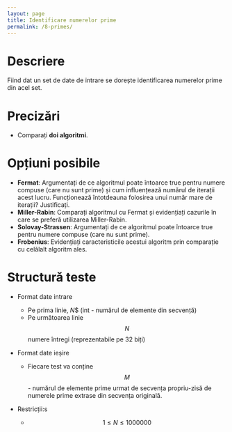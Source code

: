 ```yaml
---
layout: page
title: Identificare numerelor prime
permalink: /8-primes/
---
```


# Descriere

Fiind dat un set de date de intrare se dorește identificarea numerelor prime din acel set.

# Precizări
- Comparați **doi algoritmi**.

# Opțiuni posibile

- **Fermat**: Argumentați de ce algoritmul poate întoarce true pentru numere compuse (care nu sunt prime) și cum influențează numărul de iterații acest lucru. Funcționează întotdeauna folosirea unui număr mare de iterații? Justificați.
- **Miller-Rabin**: Comparați algoritmul cu Fermat și evidențiați cazurile în care se preferă utilizarea Miller-Rabin.
- **Solovay-Strassen**: Argumentați de ce algoritmul poate întoarce true pentru numere compuse (care nu sunt prime).
- **Frobenius**: Evidențiați caracteristicile acestui algoritm prin comparație cu celălalt algoritm ales.

# Structură teste

- Format date intrare
    - Pe prima linie, $N$$ (int - numărul de elemente din secvență)
    - Pe următoarea linie $$N$$ numere întregi (reprezentabile pe 32 biți)

- Format date ieșire
    - Fiecare test va conține $$M$$ - numărul de elemente prime urmat de 
    secvența propriu-zisă de numerele prime extrase din secvența originală.

- Restricții:s
    - $$1 \leq N \leq 1000000$$
    
